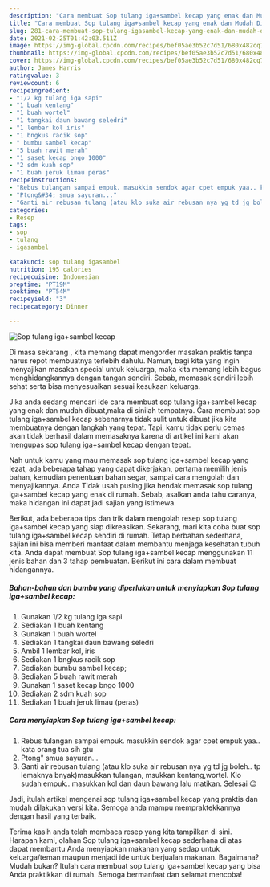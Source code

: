 ```yaml
---
description: "Cara membuat Sop tulang iga+sambel kecap yang enak dan Mudah Dibuat"
title: "Cara membuat Sop tulang iga+sambel kecap yang enak dan Mudah Dibuat"
slug: 281-cara-membuat-sop-tulang-igasambel-kecap-yang-enak-dan-mudah-dibuat
date: 2021-02-25T01:42:03.511Z
image: https://img-global.cpcdn.com/recipes/bef05ae3b52c7d51/680x482cq70/sop-tulang-igasambel-kecap-foto-resep-utama.jpg
thumbnail: https://img-global.cpcdn.com/recipes/bef05ae3b52c7d51/680x482cq70/sop-tulang-igasambel-kecap-foto-resep-utama.jpg
cover: https://img-global.cpcdn.com/recipes/bef05ae3b52c7d51/680x482cq70/sop-tulang-igasambel-kecap-foto-resep-utama.jpg
author: James Harris
ratingvalue: 3
reviewcount: 6
recipeingredient:
- "1/2 kg tulang iga sapi"
- "1 buah kentang"
- "1 buah wortel"
- "1 tangkai daun bawang seledri"
- "1 lembar kol iris"
- "1 bngkus racik sop"
- " bumbu sambel kecap"
- "5 buah rawit merah"
- "1 saset kecap bngo 1000"
- "2 sdm kuah sop"
- "1 buah jeruk limau peras"
recipeinstructions:
- "Rebus tulangan sampai empuk. masukkin sendok agar cpet empuk yaa.. kata orang tua sih gtu"
- "Ptong&#34; smua sayuran..."
- "Ganti air rebusan tulang (atau klo suka air rebusan nya yg td jg boleh.. tp lemaknya bnyak)masukkan tulangan, msukkan kentang,wortel. Klo sudah empuk.. masukkan kol dan daun bawang lalu matikan. Selesai 😉"
categories:
- Resep
tags:
- sop
- tulang
- igasambel

katakunci: sop tulang igasambel 
nutrition: 195 calories
recipecuisine: Indonesian
preptime: "PT19M"
cooktime: "PT54M"
recipeyield: "3"
recipecategory: Dinner

---
```



![Sop tulang iga+sambel kecap](https://img-global.cpcdn.com/recipes/bef05ae3b52c7d51/680x482cq70/sop-tulang-igasambel-kecap-foto-resep-utama.jpg)

Di masa  sekarang , kita memang dapat mengorder masakan praktis tanpa harus repot membuatnya terlebih dahulu. Namun, bagi kita yang ingin menyajikan masakan special untuk keluarga, maka kita memang lebih bagus menghidangkannya dengan tangan sendiri. Sebab, memasak sendiri lebih sehat serta bisa menyesuaikan sesuai kesukaan keluarga.

Jika anda sedang mencari ide cara membuat sop tulang iga+sambel kecap yang enak dan mudah dibuat,maka di sinilah tempatnya. Cara membuat sop tulang iga+sambel kecap  sebenarnya tidak sulit untuk dibuat jika kita membuatnya dengan langkah yang tepat. Tapi, kamu tidak perlu cemas akan tidak berhasil dalam memasaknya 
karena di artikel ini kami akan mengupas sop tulang iga+sambel kecap dengan tepat.  



Nah untuk kamu yang mau memasak sop tulang iga+sambel kecap yang lezat, ada beberapa tahap yang dapat dikerjakan, pertama memilih jenis bahan, kemudian penentuan bahan segar, sampai cara mengolah dan menyajikannya. Anda Tidak usah pusing jika hendak memasak sop tulang iga+sambel kecap yang enak di rumah. Sebab, asalkan anda  tahu caranya, maka hidangan ini dapat jadi sajian yang istimewa.

Berikut, ada beberapa tips dan trik dalam mengolah resep sop tulang iga+sambel kecap yang siap dikreasikan. Sekarang, mari kita coba buat sop tulang iga+sambel kecap sendiri di rumah. Tetap berbahan sederhana, sajian ini bisa memberi manfaat dalam membantu menjaga kesehatan tubuh kita. Anda dapat membuat Sop tulang iga+sambel kecap menggunakan 11 jenis bahan dan 3 tahap pembuatan. Berikut ini cara dalam membuat hidangannya.

<!--inarticleads1-->

##### Bahan-bahan dan bumbu yang diperlukan untuk menyiapkan Sop tulang iga+sambel kecap:

1. Gunakan 1/2 kg tulang iga sapi
1. Sediakan 1 buah kentang
1. Gunakan 1 buah wortel
1. Sediakan 1 tangkai daun bawang seledri
1. Ambil 1 lembar kol, iris
1. Sediakan 1 bngkus racik sop
1. Sediakan  bumbu sambel kecap;
1. Sediakan 5 buah rawit merah
1. Gunakan 1 saset kecap bngo 1000
1. Sediakan 2 sdm kuah sop
1. Sediakan 1 buah jeruk limau (peras)




<!--inarticleads2-->

##### Cara menyiapkan Sop tulang iga+sambel kecap:

1. Rebus tulangan sampai empuk. masukkin sendok agar cpet empuk yaa.. kata orang tua sih gtu
1. Ptong&#34; smua sayuran...
1. Ganti air rebusan tulang (atau klo suka air rebusan nya yg td jg boleh.. tp lemaknya bnyak)masukkan tulangan, msukkan kentang,wortel. Klo sudah empuk.. masukkan kol dan daun bawang lalu matikan. Selesai 😉




Jadi, itulah artikel mengenai  sop tulang iga+sambel kecap  yang praktis dan mudah dilakukan versi kita. Semoga anda mampu mempraktekkannya dengan hasil yang terbaik. 

Terima kasih anda telah membaca resep yang kita tampilkan di sini. Harapan kami, olahan  Sop tulang iga+sambel kecap sederhana di atas dapat membantu Anda menyiapkan makanan yang sedap untuk keluarga/teman maupun menjadi ide untuk berjualan makanan. Bagaimana? Mudah bukan? Itulah cara membuat sop tulang iga+sambel kecap yang bisa Anda praktikkan di rumah. Semoga bermanfaat dan selamat mencoba!

